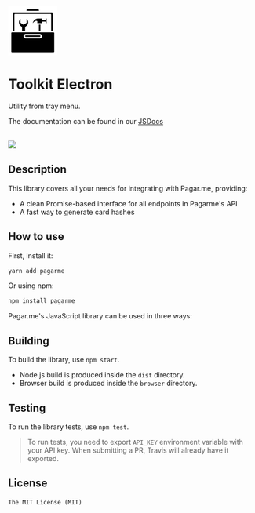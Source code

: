 ![toolkit logo](assets/images/toolkit.png)

# Toolkit Electron

 Utility from tray menu.

The documentation can be found in our [JSDocs](https://github.com/JeanBarbosa/toolkit/)

<br>

<a href="https://github.com/JeanBarbosa/toolkit/" >
  <img src="https://travis-ci.org/pagarme/pagarme-js.svg?branch=master" align="left" />
</a>

<br>

## Description

This library covers all your needs for integrating with Pagar.me, providing:

* A clean Promise-based interface for all endpoints in Pagarme's API
* A fast way to generate card hashes

## How to use

First, install it:

```bash
yarn add pagarme
```

Or using npm:

```bash
npm install pagarme
```

Pagar.me's JavaScript library can be used in three ways:

## Building

To build the library, use `npm start`.

* Node.js build is produced inside the `dist` directory.
* Browser build is produced inside the `browser` directory.

## Testing

To run the library tests, use `npm test`.

>To run tests, you need to export `API_KEY` environment variable with your
API key. When submitting a PR, Travis will already have it exported.

## License

```
The MIT License (MIT)
```
